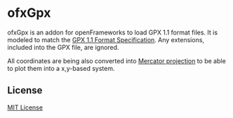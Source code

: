 # ofxGpx

ofxGpx is an addon for openFrameworks to load GPX 1.1 format files. It is modeled to match the [GPX 1.1 Format Specification](http://www.topografix.com/GPX/1/1/). Any extensions, included into the GPX file, are ignored.

All coordinates are being also converted into [Mercator projection](http://en.wikipedia.org/wiki/Mercator_projection) to be able to plot them into a x,y-based system.


## License

[MIT License](https://secure.wikimedia.org/wikipedia/en/wiki/Mit_license)